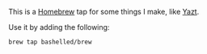 This is a [Homebrew](brew.sh) tap for some things I make, like [Yazt](https://github.com/bashelled/yazt).

Use it by adding the following:
```
brew tap bashelled/brew
```
